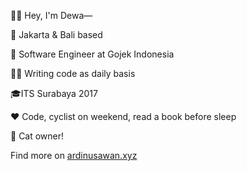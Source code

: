 👋🏼 Hey, I'm Dewa—

📍 Jakarta & Bali based

💼 Software Engineer at Gojek Indonesia

✍🏼 Writing code as daily basis

🎓ITS Surabaya 2017

♥️ Code, cyclist on weekend, read a book before sleep

🐹 Cat owner!

Find more on [ardinusawan.xyz](https://ardinusawan.xyz)
